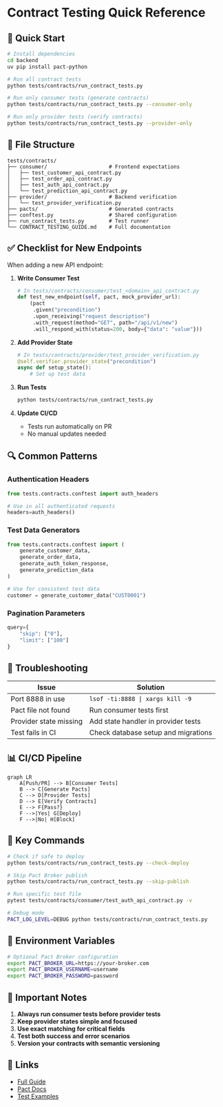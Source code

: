 # Contract Testing Quick Reference

## 🚀 Quick Start

```bash
# Install dependencies
cd backend
uv pip install pact-python

# Run all contract tests
python tests/contracts/run_contract_tests.py

# Run only consumer tests (generate contracts)
python tests/contracts/run_contract_tests.py --consumer-only

# Run only provider tests (verify contracts)
python tests/contracts/run_contract_tests.py --provider-only
```

## 📁 File Structure

```
tests/contracts/
├── consumer/                    # Frontend expectations
│   ├── test_customer_api_contract.py
│   ├── test_order_api_contract.py
│   ├── test_auth_api_contract.py
│   └── test_prediction_api_contract.py
├── provider/                    # Backend verification
│   └── test_provider_verification.py
├── pacts/                       # Generated contracts
├── conftest.py                  # Shared configuration
├── run_contract_tests.py        # Test runner
└── CONTRACT_TESTING_GUIDE.md    # Full documentation
```

## ✅ Checklist for New Endpoints

When adding a new API endpoint:

1. **Write Consumer Test**
   ```python
   # In tests/contracts/consumer/test_<domain>_api_contract.py
   def test_new_endpoint(self, pact, mock_provider_url):
       (pact
        .given("precondition")
        .upon_receiving("request description")
        .with_request(method="GET", path="/api/v1/new")
        .will_respond_with(status=200, body={"data": "value"}))
   ```

2. **Add Provider State**
   ```python
   # In tests/contracts/provider/test_provider_verification.py
   @self.verifier.provider_state("precondition")
   async def setup_state():
       # Set up test data
   ```

3. **Run Tests**
   ```bash
   python tests/contracts/run_contract_tests.py
   ```

4. **Update CI/CD**
   - Tests run automatically on PR
   - No manual updates needed

## 🔍 Common Patterns

### Authentication Headers
```python
from tests.contracts.conftest import auth_headers

# Use in all authenticated requests
headers=auth_headers()
```

### Test Data Generators
```python
from tests.contracts.conftest import (
    generate_customer_data,
    generate_order_data,
    generate_auth_token_response,
    generate_prediction_data
)

# Use for consistent test data
customer = generate_customer_data("CUST0001")
```

### Pagination Parameters
```python
query={
    "skip": ["0"],
    "limit": ["100"]
}
```

## 🐛 Troubleshooting

| Issue | Solution |
|-------|----------|
| Port 8888 in use | `lsof -ti:8888 \| xargs kill -9` |
| Pact file not found | Run consumer tests first |
| Provider state missing | Add state handler in provider tests |
| Test fails in CI | Check database setup and migrations |

## 📊 CI/CD Pipeline

```mermaid
graph LR
    A[Push/PR] --> B[Consumer Tests]
    B --> C[Generate Pacts]
    C --> D[Provider Tests]
    D --> E[Verify Contracts]
    E --> F{Pass?}
    F -->|Yes| G[Deploy]
    F -->|No| H[Block]
```

## 🎯 Key Commands

```bash
# Check if safe to deploy
python tests/contracts/run_contract_tests.py --check-deploy

# Skip Pact Broker publish
python tests/contracts/run_contract_tests.py --skip-publish

# Run specific test file
pytest tests/contracts/consumer/test_auth_api_contract.py -v

# Debug mode
PACT_LOG_LEVEL=DEBUG python tests/contracts/run_contract_tests.py
```

## 📝 Environment Variables

```bash
# Optional Pact Broker configuration
export PACT_BROKER_URL=https://your-broker.com
export PACT_BROKER_USERNAME=username
export PACT_BROKER_PASSWORD=password
```

## 🚨 Important Notes

1. **Always run consumer tests before provider tests**
2. **Keep provider states simple and focused**
3. **Use exact matching for critical fields**
4. **Test both success and error scenarios**
5. **Version your contracts with semantic versioning**

## 🔗 Links

- [Full Guide](./CONTRACT_TESTING_GUIDE.md)
- [Pact Docs](https://docs.pact.io/)
- [Test Examples](./consumer/)